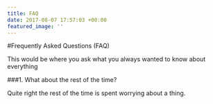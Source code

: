 ```yaml
---
title: FAQ
date: 2017-08-07 17:57:03 +00:00
featured_image: ''
---
```



#Frequently Asked Questions (FAQ)

This would be where you ask what you always wanted to know about everything

###1. What about the rest of the time?

Quite right the rest of the time is spent worrying about a thing.